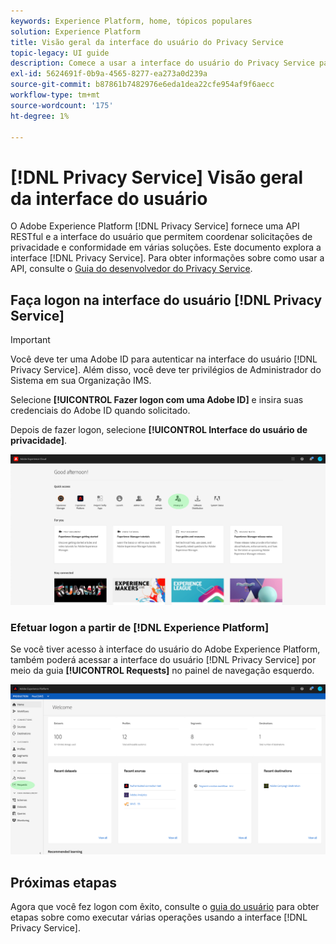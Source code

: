 ```yaml
---
keywords: Experience Platform, home, tópicos populares
solution: Experience Platform
title: Visão geral da interface do usuário do Privacy Service
topic-legacy: UI guide
description: Comece a usar a interface do usuário do Privacy Service para coordenar e monitorar solicitações de privacidade em vários aplicativos do Experience Cloud.
exl-id: 5624691f-0b9a-4565-8277-ea273a0d239a
source-git-commit: b87861b7482976e6eda1dea22cfe954af9f6aecc
workflow-type: tm+mt
source-wordcount: '175'
ht-degree: 1%

---
```


# [!DNL Privacy Service] Visão geral da interface do usuário

O Adobe Experience Platform [!DNL Privacy Service] fornece uma API RESTful e a interface do usuário que permitem coordenar solicitações de privacidade e conformidade em várias soluções. Este documento explora a interface [!DNL Privacy Service]. Para obter informações sobre como usar a API, consulte o [Guia do desenvolvedor do Privacy Service](../api/getting-started.md).

## Faça logon na interface do usuário [!DNL Privacy Service]

>[!IMPORTANT]
>
>Você deve ter uma Adobe ID para autenticar na interface do usuário [!DNL Privacy Service]. Além disso, você deve ter privilégios de Administrador do Sistema em sua Organização IMS.

Selecione **[!UICONTROL Fazer logon com uma Adobe ID]** e insira suas credenciais do Adobe ID quando solicitado.

Depois de fazer logon, selecione **[!UICONTROL Interface do usuário de privacidade]**.

![](../images/ui-overview/quick-access.png)

### Efetuar logon a partir de [!DNL Experience Platform]

Se você tiver acesso à interface do usuário do Adobe Experience Platform, também poderá acessar a interface do usuário [!DNL Privacy Service] por meio da guia **[!UICONTROL Requests]** no painel de navegação esquerdo.

![](../images/ui-overview/platform.png)

## Próximas etapas

Agora que você fez logon com êxito, consulte o [guia do usuário](user-guide.md) para obter etapas sobre como executar várias operações usando a interface [!DNL Privacy Service].
